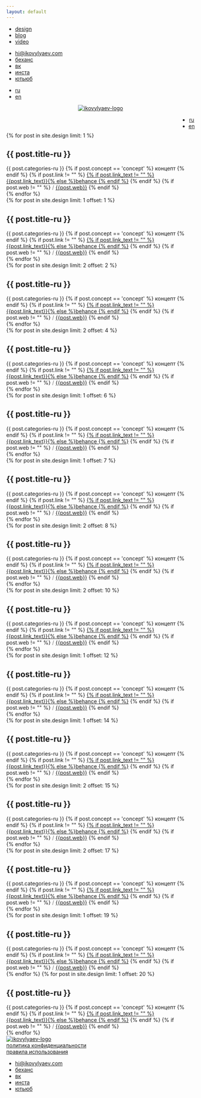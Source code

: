 ```yaml
---
layout: default
---
```

<div class="container-fluid">
    <nav class="py-2">
        <div class="d-flex flex-wrap">
            <ul class="nav me-auto">
                <li class="nav-item">
                    <a class="nav-link active" href="https://ikovylyaev.com" style="padding-left: 0px!important">design</a>
                </li>
                <li class="nav-item">
                    <a class="nav-link disabled" href="https://blog.ikovylyaev.com">blog</a>
                </li>
                <li class="nav-item">
                    <a class="nav-link" href="https://video.ikovylyaev.com">video</a>
                </li>
            </ul>
            <ul class="nav nav-2">
                <li class="nav-item">
                    <a class="nav-link" href="mailto:hi@ikovylyaev.com">hi@ikovylyaev.com</a>
                </li>
                <li class="nav-item">
                    <a class="nav-link" href="https://behance.net/ikovylyaev">беханс</a>
                </li>
                <li class="nav-item">
                    <a class="nav-link" href="https://vk.com/ikovylyaev">вк</a>
                </li>
                <li class="nav-item">
                    <a class="nav-link" href="https://instagram.com/ikovylyaev">инста</a>
                </li>
                <li class="nav-item">
                    <a class="nav-link" href="https://www.youtube.com/channel/UCf9GOVc0qKKPB-Ee3LfH_uw" style='padding-right: 0;'>ютьюб</a>
                </li>
            </ul>
            <ul class="nav nav-lang-1">
                <li class="nav-item">
                    <a class="nav-link active" aria-current="page" href="{{site.url}}">ru</a>
                </li>
                <li class="nav-item">
                    <a class="nav-link" href="{{site.url}}/en">en</a>
                </li>
            </ul>
        </div>
    </nav>
    <header class="py-3 mb-4">
        <div class="row">
            <a href="{{site.url}}" class="col-md-6 col-12">
                <img src="{{site.url}}/img/logo.svg" class="logotype" alt="ikovylyaev-logo">
            </a>
            <div class="col-md-6 col-12 text-right" style="position: relative">
                <ul class="nav nav-lang-2" style='position: absolute; right: 0;'>
                    <li class="nav-item">
                        <a class="nav-link active" aria-current="page" href="{{site.url}}">ru</a>
                    </li>
                    <li class="nav-item">
                        <a class="nav-link" href="{{site.url}}/en">en</a>
                    </li>
                </ul>
            </div>
        </div>
    </header>
        <div class="row">
            {% for post in site.design limit: 1 %}
            <div class='col'>
                <div class='header'>
                    <div class='bg' style='background: url({{site.url}}/img/bg/{{post.img}}.webp); background-size: cover; background-position: center;'></div>
                    <div class='text'>
                        <h2 class="h3">{{ post.title-ru }}</h2>
                        <span>{{ post.categories-ru }}</span>
                        {% if post.concept == 'concept' %}
                            <span>концепт</span>
                        {% endif %}
                        {% if post.link != "" %}
                            <a href='{{post.link}}' target="_blank">{% if post.link_text != "" %}{{post.link_text}}{% else %}behance {% endif %}</a>
                        {% endif %}
                        {% if post.web != "" %}
                            <p style='opacity: .6; display: inline;'>/</p>   <a href="https://{{post.web}}" target="_blank">{{post.web}}</a>
                        {% endif %}
                    </div>
                </div>
            </div>
            {% endfor %}
        </div>
        <div class='row'>
            {% for post in site.design limit: 1 offset: 1 %}
            <div class="col-md-6 col-12">
                <div class='header'>
                    <div class='bg' style='background: url({{site.url}}/img/bg/{{post.img}}.webp); background-size: cover; background-position: center;'></div>
                    <div class='text'>
                        <h2 class="h3">{{ post.title-ru }}</h2>
                        <span>{{ post.categories-ru }}</span>
                        {% if post.concept == 'concept' %}
                            <span>концепт</span>
                        {% endif %}
                        {% if post.link != "" %}
                            <a href='{{post.link}}' target="_blank">{% if post.link_text != "" %}{{post.link_text}}{% else %}behance {% endif %}</a>
                        {% endif %}
                        {% if post.web != "" %}
                            <p style='opacity: .6; display: inline;'>/</p>   <a href="https://{{post.web}}" target="_blank">{{post.web}}</a>
                        {% endif %}
                    </div>
                </div>
            </div>
            {% endfor %}
            <div class='col-md-6 col-12'>
                {% for post in site.design limit: 2 offset: 2 %}
                    <div class='header-half'>
                        <div class='bg' style='background: url({{site.url}}/img/bg/{{post.img}}.webp); background-size: cover; background-position: center;'></div>
                        <div class='text'>
                            <h2 class="h3">{{ post.title-ru }}</h2>
                            <span>{{ post.categories-ru }}</span>
                            {% if post.concept == 'concept' %}
                                <span>концепт</span>
                            {% endif %}
                            {% if post.link != "" %}
                                <a href='{{post.link}}' target="_blank">{% if post.link_text != "" %}{{post.link_text}}{% else %}behance {% endif %}</a>
                            {% endif %}
                            {% if post.web != "" %}
                                <p style='opacity: .6; display: inline;'>/</p>   <a href="https://{{post.web}}" target="_blank">{{post.web}}</a>
                            {% endif %}
                        </div>
                    </div>
                {% endfor %}
            </div>
        </div>
        <div class='row'>
            <div class='col-md-6 col-12'>
                {% for post in site.design limit: 2 offset: 4 %}
                    <div class='header-half'>
                        <div class='bg' style='background: url({{site.url}}/img/bg/{{post.img}}.webp); background-size: cover; background-position: center;'></div>
                        <div class='text'>
                            <h2 class="h3">{{ post.title-ru }}</h2>
                            <span>{{ post.categories-ru }}</span>
                            {% if post.concept == 'concept' %}
                                <span>концепт</span>
                            {% endif %}
                            {% if post.link != "" %}
                                <a href='{{post.link}}' target="_blank">{% if post.link_text != "" %}{{post.link_text}}{% else %}behance {% endif %}</a>
                            {% endif %}
                            {% if post.web != "" %}
                                <p style='opacity: .6; display: inline;'>/</p>   <a href="https://{{post.web}}" target="_blank">{{post.web}}</a>
                            {% endif %}
                        </div>
                    </div>
                {% endfor %}
            </div>
            {% for post in site.design limit: 1 offset: 6 %}
            <div class="col-md-6 col-12">
                <div class='header'>
                    <div class='bg' style='background: url({{site.url}}/img/bg/{{post.img}}.webp); background-size: cover; background-position: center;'></div>
                    <div class='text'>
                        <h2 class="h3">{{ post.title-ru }}</h2>
                        <span>{{ post.categories-ru }}</span>
                        {% if post.concept == 'concept' %}
                            <span>концепт</span>
                        {% endif %}
                        {% if post.link != "" %}
                            <a href='{{post.link}}' target="_blank">{% if post.link_text != "" %}{{post.link_text}}{% else %}behance {% endif %}</a>
                        {% endif %}
                        {% if post.web != "" %}
                            <p style='opacity: .6; display: inline;'>/</p>   <a href="https://{{post.web}}" target="_blank">{{post.web}}</a>
                        {% endif %}
                    </div>
                </div>
            </div>
            {% endfor %}
        </div>
        <div class='row'>
            {% for post in site.design limit: 1 offset: 7 %}
            <div class="col-md-6 col-12">
                <div class='header'>
                    <div class='bg' style='background: url({{site.url}}/img/bg/{{post.img}}.webp); background-size: cover; background-position: center;'></div>
                    <div class='text'>
                        <h2 class="h3">{{ post.title-ru }}</h2>
                        <span>{{ post.categories-ru }}</span>
                        {% if post.concept == 'concept' %}
                            <span>концепт</span>
                        {% endif %}
                        {% if post.link != "" %}
                            <a href='{{post.link}}' target="_blank">{% if post.link_text != "" %}{{post.link_text}}{% else %}behance {% endif %}</a>
                        {% endif %}
                        {% if post.web != "" %}
                            <p style='opacity: .6; display: inline;'>/</p>   <a href="https://{{post.web}}" target="_blank">{{post.web}}</a>
                        {% endif %}
                    </div>
                </div>
            </div>
            {% endfor %}
            <div class='col-md-6 col-12'>
                {% for post in site.design limit: 2 offset: 8 %}
                    <div class='header-half'>
                        <div class='bg' style='background: url({{site.url}}/img/bg/{{post.img}}.webp); background-size: cover; background-position: center;'></div>
                        <div class='text'>
                            <h2 class="h3">{{ post.title-ru }}</h2>
                            <span>{{ post.categories-ru }}</span>
                            {% if post.concept == 'concept' %}
                                <span>концепт</span>
                            {% endif %}
                            {% if post.link != "" %}
                                <a href='{{post.link}}' target="_blank">{% if post.link_text != "" %}{{post.link_text}}{% else %}behance {% endif %}</a>
                            {% endif %}
                            {% if post.web != "" %}
                                <p style='opacity: .6; display: inline;'>/</p>   <a href="https://{{post.web}}" target="_blank">{{post.web}}</a>
                            {% endif %}
                        </div>
                    </div>
                {% endfor %}
            </div>
        </div>
        <div class='row'>
            <div class='col-md-6 col-12'>
                {% for post in site.design limit: 2 offset: 10 %}
                    <div class='header-half'>
                        <div class='bg' style='background: url({{site.url}}/img/bg/{{post.img}}.webp); background-size: cover; background-position: center;'></div>
                        <div class='text'>
                            <h2 class="h3">{{ post.title-ru }}</h2>
                            <span>{{ post.categories-ru }}</span>
                            {% if post.concept == 'concept' %}
                                <span>концепт</span>
                            {% endif %}
                            {% if post.link != "" %}
                                <a href='{{post.link}}' target="_blank">{% if post.link_text != "" %}{{post.link_text}}{% else %}behance {% endif %}</a>
                            {% endif %}
                            {% if post.web != "" %}
                                <p style='opacity: .6; display: inline;'>/</p>   <a href="https://{{post.web}}" target="_blank">{{post.web}}</a>
                            {% endif %}
                        </div>
                    </div>
                {% endfor %}
            </div>
            {% for post in site.design limit: 1 offset: 12 %}
            <div class="col-md-6 col-12">
                <div class='header'>
                    <div class='bg' style='background: url({{site.url}}/img/bg/{{post.img}}.webp); background-size: cover; background-position: center;'></div>
                    <div class='text'>
                        <h2 class="h3">{{ post.title-ru }}</h2>
                        <span>{{ post.categories-ru }}</span>
                        {% if post.concept == 'concept' %}
                            <span>концепт</span>
                        {% endif %}
                        {% if post.link != "" %}
                            <a href='{{post.link}}' target="_blank">{% if post.link_text != "" %}{{post.link_text}}{% else %}behance {% endif %}</a>
                        {% endif %}
                        {% if post.web != "" %}
                            <p style='opacity: .6; display: inline;'>/</p>   <a href="https://{{post.web}}" target="_blank">{{post.web}}</a>
                        {% endif %}
                    </div>
                </div>
            </div>
            {% endfor %}
        </div>
        <div class='row'>
            {% for post in site.design limit: 1 offset: 14 %}
            <div class="col-md-6 col-12">
                <div class='header'>
                    <div class='bg' style='background: url({{site.url}}/img/bg/{{post.img}}.webp); background-size: cover; background-position: center;'></div>
                    <div class='text'>
                        <h2 class="h3">{{ post.title-ru }}</h2>
                        <span>{{ post.categories-ru }}</span>
                        {% if post.concept == 'concept' %}
                            <span>концепт</span>
                        {% endif %}
                        {% if post.link != "" %}
                            <a href='{{post.link}}' target="_blank">{% if post.link_text != "" %}{{post.link_text}}{% else %}behance {% endif %}</a>
                        {% endif %}
                        {% if post.web != "" %}
                            <p style='opacity: .6; display: inline;'>/</p>   <a href="https://{{post.web}}" target="_blank">{{post.web}}</a>
                        {% endif %}
                    </div>
                </div>
            </div>
            {% endfor %}
            <div class='col-md-6 col-12'>
                {% for post in site.design limit: 2 offset: 15 %}
                    <div class='header-half'>
                        <div class='bg' style='background: url({{site.url}}/img/bg/{{post.img}}.webp); background-size: cover; background-position: center;'></div>
                        <div class='text'>
                            <h2 class="h3">{{ post.title-ru }}</h2>
                            <span>{{ post.categories-ru }}</span>
                            {% if post.concept == 'concept' %}
                                <span>концепт</span>
                            {% endif %}
                            {% if post.link != "" %}
                                <a href='{{post.link}}' target="_blank">{% if post.link_text != "" %}{{post.link_text}}{% else %}behance {% endif %}</a>
                            {% endif %}
                            {% if post.web != "" %}
                                <p style='opacity: .6; display: inline;'>/</p>   <a href="https://{{post.web}}" target="_blank">{{post.web}}</a>
                            {% endif %}
                        </div>
                    </div>
                {% endfor %}
            </div>
        </div>
        <div class='row'>
            <div class='col-md-6 col-12'>
                {% for post in site.design limit: 2 offset: 17 %}
                    <div class='header-half'>
                        <div class='bg' style='background: url({{site.url}}/img/bg/{{post.img}}.webp); background-size: cover; background-position: center;'></div>
                        <div class='text'>
                            <h2 class="h3">{{ post.title-ru }}</h2>
                            <span>{{ post.categories-ru }}</span>
                            {% if post.concept == 'concept' %}
                                <span>концепт</span>
                            {% endif %}
                            {% if post.link != "" %}
                                <a href='{{post.link}}' target="_blank">{% if post.link_text != "" %}{{post.link_text}}{% else %}behance {% endif %}</a>
                            {% endif %}
                            {% if post.web != "" %}
                                <p style='opacity: .6; display: inline;'>/</p>   <a href="https://{{post.web}}" target="_blank">{{post.web}}</a>
                            {% endif %}
                        </div>
                    </div>
                {% endfor %}
            </div>
            {% for post in site.design limit: 1 offset: 19 %}
            <div class="col-md-6 col-12">
                <div class='header'>
                    <div class='bg' style='background: url({{site.url}}/img/bg/{{post.img}}.webp); background-size: cover; background-position: center;'></div>
                    <div class='text'>
                        <h2 class="h3">{{ post.title-ru }}</h2>
                        <span>{{ post.categories-ru }}</span>
                        {% if post.concept == 'concept' %}
                            <span>концепт</span>
                        {% endif %}
                        {% if post.link != "" %}
                            <a href='{{post.link}}' target="_blank">{% if post.link_text != "" %}{{post.link_text}}{% else %}behance {% endif %}</a>
                        {% endif %}
                        {% if post.web != "" %}
                            <p style='opacity: .6; display: inline;'>/</p>   <a href="https://{{post.web}}" target="_blank">{{post.web}}</a>
                        {% endif %}
                    </div>
                </div>
            </div>
            {% endfor %}
            {% for post in site.design limit: 1 offset: 20 %}
            <div class='col'>
                <div class='header'>
                    <div class='bg' style='background: url({{site.url}}/img/bg/{{post.img}}.webp); background-size: cover; background-position: center;'></div>
                    <div class='text'>
                        <h2 class="h3">{{ post.title-ru }}</h2>
                        <span>{{ post.categories-ru }}</span>
                        {% if post.concept == 'concept' %}
                            <span>концепт</span>
                        {% endif %}
                        {% if post.link != "" %}
                            <a href='{{post.link}}' target="_blank">{% if post.link_text != "" %}{{post.link_text}}{% else %}behance {% endif %}</a>
                        {% endif %}
                        {% if post.web != "" %}
                            <p style='opacity: .6; display: inline;'>/</p>   <a href="https://{{post.web}}" target="_blank">{{post.web}}</a>
                        {% endif %}
                    </div>
                </div>
            </div>
            {% endfor %}
        </div>
            <footer class="d-flex flex-wrap justify-content-between align-items-center py-3 my-4 border-top">
                <div class="col-md-4">
                    <a href="{{site.url}}">
                        <img src="{{site.url}}/img/logo.svg" class="logotype-footer" alt="ikovylyaev-logo">
                    </a><br>
                    <a href="{{ site.url }}/privacy/" class='link' style="margin-right: 25px">политика конфиденциальности</a><br>
                    <a href="{{ site.url }}/terms/" class='link' style="margin-right: 25px">правила использования</a>
                </div>
                <ul class="nav col-md-4 justify-content-end list-unstyled d-flex nav-lang-2" style='margin-right: -1rem;'>
                    <li class="nav-item">
                        <a class="nav-link" href="mailto:hi@ikovylyaev.com">hi@ikovylyaev.com</a>
                    </li>
                    <li class="nav-item">
                        <a class="nav-link" href="https://behance.net/ikovylyaev">беханс</a>
                    </li>
                    <li class="nav-item">
                        <a class="nav-link" href="https://vk.com/ikovylyaev">вк</a>
                    </li>
                    <li class="nav-item">
                        <a class="nav-link" href="https://instagram.com/ikovylyaev">инста</a>
                    </li>
                    <li class="nav-item">
                        <a class="nav-link" href="https://www.youtube.com/channel/UCf9GOVc0qKKPB-Ee3LfH_uw" >ютьюб</a>
                    </li>
                </ul>
            </footer>
    
</div>
